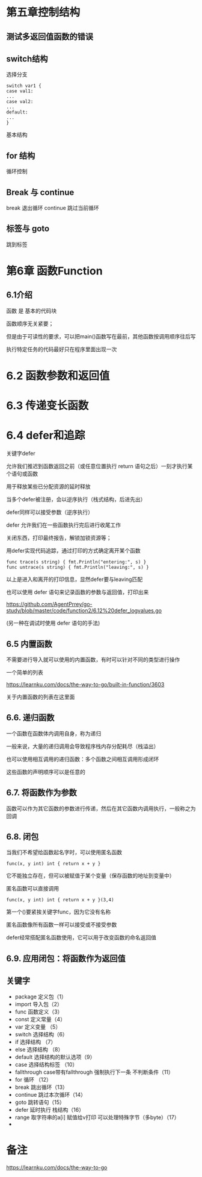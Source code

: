 
# 第五章控制结构

## 测试多返回值函数的错误

## switch结构
选择分支
```
switch var1 {
case val1:
...
case val2:
...
default:
...
}
```
基本结构

##  for 结构
循环控制

## Break 与 continue
break 退出循环
continue 跳过当前循环

## 标签与 goto
跳到标签
 
# 第6章 函数Function
## 6.1介绍
函数 是 基本的代码块
 
函数顺序无关紧要；

但是由于可读性的要求，可以把main()函数写在最前，其他函数按调用顺序往后写

执行特定任务的代码最好只在程序里面出现一次

# 6.2 函数参数和返回值


# 6.3 传递变长函数
# 6.4 defer和追踪

关键字defer

允许我们推迟到函数返回之前（或任意位置执行 return 语句之后）一刻才执行某个语句或函数

用于释放某些已分配资源的延时释放

当多个defer被注册，会以逆序执行（栈式结构，后进先出）

defer同样可以接受参数（逆序执行）

defer 允许我们在一些函数执行完后进行收尾工作

关闭东西，打印最终报告，解锁加锁资源等；

用defer实现代码追踪，通过打印的方式确定离开某个函数
```
func trace(s string) { fmt.Println("entering:", s) }
func untrace(s string) { fmt.Println("leaving:", s) }
```
以上是进入和离开的打印信息，显然defer要与leaving匹配

也可以使用 defer 语句来记录函数的参数与返回值，打印出来

https://github.com/AgentPrrey/go-study/blob/master/code/function2/6.12%20defer_logvalues.go

(另一种在调试时使用 defer 语句的手法)

## 6.5 内置函数
不需要进行导入就可以使用的内置函数，有时可以针对不同的类型进行操作

一个简单的列表

https://learnku.com/docs/the-way-to-go/built-in-function/3603

关于内置函数的列表在这里面

## 6.6. 递归函数
一个函数在函数体内调用自身，称为递归  

一般来说，大量的递归调用会导致程序栈内存分配耗尽（栈溢出）

也可以使用相互调用的递归函数：多个函数之间相互调用形成闭环

这些函数的声明顺序可以是任意的

## 6.7. 将函数作为参数

函数可以作为其它函数的参数进行传递，然后在其它函数内调用执行，一般称之为回调

##  6.8. 闭包
当我们不希望给函数起名字时，可以使用匿名函数
```
func(x, y int) int { return x + y }
```
它不能独立存在，但可以被赋值于某个变量（保存函数的地址到变量中）

匿名函数可以直接调用
```
func(x, y int) int { return x + y }(3,4)
```
第一个()要紧挨关键字func，因为它没有名称

匿名函数像所有函数一样可以接受或不接受参数

defer经常搭配匿名函数使用，它可以用于改变函数的命名返回值

##  6.9. 应用闭包：将函数作为返回值


## 关键字
* package 定义包（1）
* import 导入包（2）
* func 函数定义（3）
* const 定义常量（4）
* var 定义变量 （5）
* switch 选择结构（6）
* if 选择结构 （7）
* else 选择结构 （8）
* default 选择结构的默认选项（9）
* case 选择结构标签 （10）
* fallthrough case带有fallthrough 强制执行下一条 不判断条件（11）
* for 循环 （12）
* break 跳出循环（13）
* continue 跳过本次循环（14）
* goto 跳转语句（15）
* defer 延时执行 栈结构（16）
* range 取字符串的a[i] 赋值给v打印 可以处理特殊字节（多byte）（17）
* 
# 备注
https://learnku.com/docs/the-way-to-go